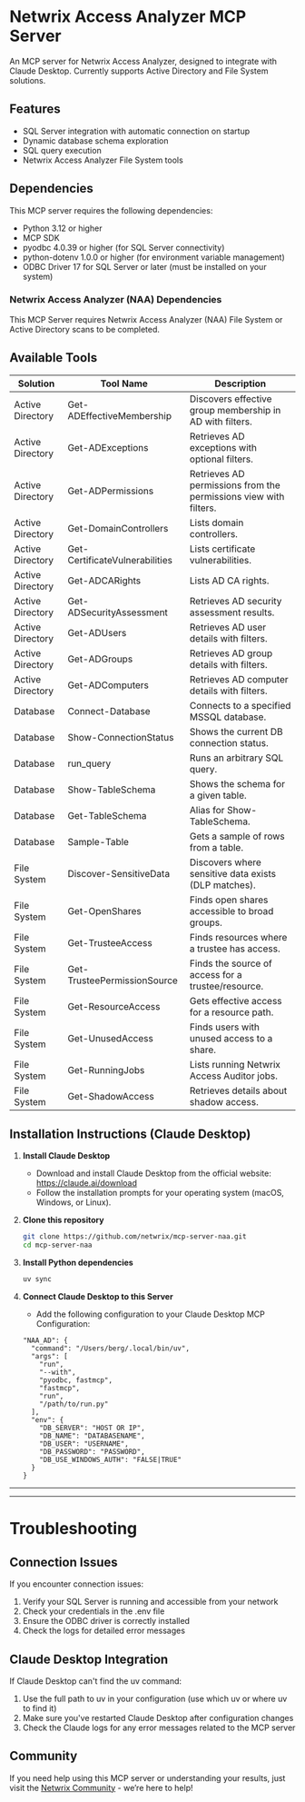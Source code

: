# Netwrix Access Analyzer MCP Server

An MCP server for Netwrix Access Analyzer, designed to integrate with Claude Desktop. Currently supports Active Directory and File System solutions. 

## Features

- SQL Server integration with automatic connection on startup
- Dynamic database schema exploration
- SQL query execution
- Netwrix Access Analyzer File System tools

## Dependencies

This MCP server requires the following dependencies:

- Python 3.12 or higher
- MCP SDK
- pyodbc 4.0.39 or higher (for SQL Server connectivity)
- python-dotenv 1.0.0 or higher (for environment variable management)
- ODBC Driver 17 for SQL Server or later (must be installed on your system)

### Netwrix Access Analyzer (NAA) Dependencies

This MCP Server requires Netwrix Access Analyzer (NAA) File System or Active Directory scans to be completed.

## Available Tools

| Solution         | Tool Name                       | Description |
|------------------|---------------------------------|-------------|
| Active Directory | Get-ADEffectiveMembership       | Discovers effective group membership in AD with filters. |
| Active Directory | Get-ADExceptions                | Retrieves AD exceptions with optional filters. |
| Active Directory | Get-ADPermissions               | Retrieves AD permissions from the permissions view with filters. |
| Active Directory | Get-DomainControllers           | Lists domain controllers. |
| Active Directory | Get-CertificateVulnerabilities  | Lists certificate vulnerabilities. |
| Active Directory | Get-ADCARights                  | Lists AD CA rights. |
| Active Directory | Get-ADSecurityAssessment        | Retrieves AD security assessment results. |
| Active Directory | Get-ADUsers                     | Retrieves AD user details with filters. |
| Active Directory | Get-ADGroups                    | Retrieves AD group details with filters. |
| Active Directory | Get-ADComputers                 | Retrieves AD computer details with filters. |
| Database         | Connect-Database                | Connects to a specified MSSQL database. |
| Database         | Show-ConnectionStatus           | Shows the current DB connection status. |
| Database         | run_query                       | Runs an arbitrary SQL query. |
| Database         | Show-TableSchema                | Shows the schema for a given table. |
| Database         | Get-TableSchema                 | Alias for Show-TableSchema. |
| Database         | Sample-Table                    | Gets a sample of rows from a table. |
| File System      | Discover-SensitiveData          | Discovers where sensitive data exists (DLP matches). |
| File System      | Get-OpenShares                  | Finds open shares accessible to broad groups. |
| File System      | Get-TrusteeAccess               | Finds resources where a trustee has access. |
| File System      | Get-TrusteePermissionSource     | Finds the source of access for a trustee/resource. |
| File System      | Get-ResourceAccess              | Gets effective access for a resource path. |
| File System      | Get-UnusedAccess                | Finds users with unused access to a share. |
| File System      | Get-RunningJobs                 | Lists running Netwrix Access Auditor jobs. |
| File System      | Get-ShadowAccess                | Retrieves details about shadow access. |

## Installation Instructions (Claude Desktop)

1. **Install Claude Desktop**
   - Download and install Claude Desktop from the official website: https://claude.ai/download
   - Follow the installation prompts for your operating system (macOS, Windows, or Linux).

2. **Clone this repository**
   ```sh
   git clone https://github.com/netwrix/mcp-server-naa.git
   cd mcp-server-naa
   ```

3. **Install Python dependencies**
   ```sh
   uv sync
   ```

4. **Connect Claude Desktop to this Server**
   - Add the following configuration to your Claude Desktop MCP Configuration:
    ```
    "NAA_AD": {
      "command": "/Users/berg/.local/bin/uv",
      "args": [
        "run",
        "--with",
        "pyodbc, fastmcp",
        "fastmcp",
        "run",
        "/path/to/run.py"
      ],
      "env": {
        "DB_SERVER": "HOST OR IP",
        "DB_NAME": "DATABASENAME",
        "DB_USER": "USERNAME",
        "DB_PASSWORD": "PASSWORD",
        "DB_USE_WINDOWS_AUTH": "FALSE|TRUE"
      }
    }
    ```
---



---
# Troubleshooting

## Connection Issues

If you encounter connection issues:

1. Verify your SQL Server is running and accessible from your network   
2. Check your credentials in the .env file
3. Ensure the ODBC driver is correctly installed
4. Check the logs for detailed error messages

## Claude Desktop Integration

If Claude Desktop can't find the uv command:

1. Use the full path to uv in your configuration (use which uv or where uv to find it)
2. Make sure you've restarted Claude Desktop after configuration changes
3. Check the Claude logs for any error messages related to the MCP server

## Community

If you need help using this MCP server or understanding your results, just visit the [Netwrix Community](https://community.netwrix.com/) - we’re here to help!